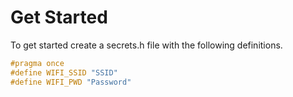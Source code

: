 # Get Started
To get started create a secrets.h file with the following definitions.

```c++
#pragma once
#define WIFI_SSID "SSID"
#define WIFI_PWD "Password"